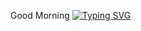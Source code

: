 <!--   my-ticker -->

Good Morning
[![Typing SVG](https://readme-typing-svg.herokuapp.com?color=%2336BCF7&center=true&vCenter=true&width=600&lines=Hi+there+👋,+I+am+Tekletsadik+A+Tesfa;+Welcome+to+My+Profile!;Over+2+years+of+programming+experience;Always+learning+new+things+;Machine+learning+and+Flutter+enthusiast+;Kaggle+community+member)](https://git.io/typing-svg)
